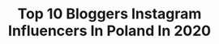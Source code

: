 ---
title: Top 10 Bloggers Instagram Influencers In Poland In 2020
description: >-
  Find top bloggers Instagram influencers in Poland in 2020. Most popular hashtags: #zosta #makija #stylizacja #wiosna.
platform: Instagram
profiles:
  - username: "ptysiablog"
    fullname: >-
      Patrycja Hoffmann
    location: "Poland"
    followers: 6828
    engagement: 1223
    commentsToLikes: 0.099121
    avatar: "https://scontent-ams4-1.cdninstagram.com/v/t51.2885-19/s320x320/54512058_418252498740737_7895755821269647360_n.jpg?_nc_ht=scontent-ams4-1.cdninstagram.com&_nc_ohc=iU5TDsTrL40AX9vZkRw&oh=0d48e9945bcec96060c15c07e20ed600&oe=5EBA5C32"
    verified: false
    hashtags: "#polkadots, #makeupaccessories, #goodday, #pr"
  - username: "mrs__harmony"
    fullname: >-
      Kasia Harmony
    location: "Poland"
    followers: 31375
    engagement: 430
    commentsToLikes: 0.082671
    avatar: "https://scontent-amt2-1.cdninstagram.com/v/t51.2885-19/s320x320/87677705_1523876971116747_4024056289570062336_n.jpg?_nc_ht=scontent-amt2-1.cdninstagram.com&_nc_ohc=3hyDpn2PfugAX_Lz1p9&oh=519292672a6feb958129438015e23fc3&oe=5EBBEC29"
    verified: false
    hashtags: "#bedroominspiration, #kobieco, #wdomujestbezpiecznie, #tattoo"
  - username: "daisylineblog"
    fullname: >-
      Paulina | DaisyLine.pl
    location: "Poland"
    followers: 25701
    engagement: 415
    commentsToLikes: 0.175217
    avatar: "https://scontent-lhr8-1.cdninstagram.com/v/t51.2885-19/s320x320/30937295_232332447316871_41660912188260352_n.jpg?_nc_ht=scontent-lhr8-1.cdninstagram.com&_nc_ohc=r_r6BBGUk-sAX9ORgrj&oh=1d4268a2df8ecba766e1a25ae0080540&oe=5EB99B67"
    verified: false
    hashtags: "#betonarchitektoniczny, #przyszlamama, #modeblogger, #interior"
  - username: "klaudia_cukierpuder"
    fullname: >-
      KLAUDIA_CUKIERPUDER
    location: "Poland"
    followers: 58877
    engagement: 564
    commentsToLikes: 0.041119
    avatar: "https://scontent-lhr8-1.cdninstagram.com/v/t51.2885-19/s320x320/84308687_613116025933175_6368324438445785088_n.jpg?_nc_ht=scontent-lhr8-1.cdninstagram.com&_nc_ohc=RgAaIUSJOXQAX9r-wC5&oh=711d588cfd7e03009ec81e0a3e446b94&oe=5EB9B11D"
    verified: false
    hashtags: "#girl, #skincarenatural, #freshmakeup, #krotkiewlosy"
  - username: "misslilith"
    fullname: >-
      𝐌 𝐈 𝐒 𝐒 𝐋 𝐈 𝐋 𝐈 𝐓 𝐇
    location: "Poland"
    followers: 33190
    engagement: 1089
    commentsToLikes: 0.021751
    avatar: "https://scontent-ams4-1.cdninstagram.com/v/t51.2885-19/s320x320/89472616_693619054711246_8859720205329235968_n.jpg?_nc_ht=scontent-ams4-1.cdninstagram.com&_nc_ohc=trDugoz_F1YAX9GptyH&oh=8c3a8c460c6412e23574512ae8f308e8&oe=5EBBA022"
    verified: false
    hashtags: "#makijazystka, #macrophotography, #glittermakeuplook, #makijaz"
  - username: "mom.wife.woman"
    fullname: >-
      MODNA MAMA
    location: "Poland"
    followers: 62621
    engagement: 283
    commentsToLikes: 0.054386
    avatar: "https://scontent-lhr8-1.cdninstagram.com/v/t51.2885-19/s320x320/84358522_216669842810385_3202535543854333952_n.jpg?_nc_ht=scontent-lhr8-1.cdninstagram.com&_nc_ohc=JfVO5W4tNkgAX_50WVt&oh=018618ddcdc7d2a5216463d6dc868eeb&oe=5EBA7648"
    verified: false
    hashtags: "#hair, #strojesienahomeoffisie, #promise, #morning"
  - username: "patabloguje"
    fullname: >-
      Patrycja Kierońska
    location: "Poland"
    followers: 39121
    engagement: 258
    commentsToLikes: 0.053035
    avatar: "https://scontent-lhr8-1.cdninstagram.com/v/t51.2885-19/10895052_906522326033614_1194424203_a.jpg?_nc_ht=scontent-lhr8-1.cdninstagram.com&_nc_ohc=rER7lJrx6X0AX_BEaUk&oh=3f8962250c95db09b98cd864cbd61ce2&oe=5EB85F42"
    verified: false
    hashtags: "#winterphoto, #womansdetails, #zdobieniepaznokcie, #cracowtown"
  - username: "rozaliafashion"
    fullname: >-
      Rozalia Fashion
    location: "Poland"
    followers: 16491
    engagement: 412
    commentsToLikes: 0.183459
    avatar: "https://scontent-ams4-1.cdninstagram.com/v/t51.2885-19/s320x320/89819587_251978312487219_7733309188788453376_n.jpg?_nc_ht=scontent-ams4-1.cdninstagram.com&_nc_ohc=J466fK2gXDUAX-q_LU3&oh=c8ec5b430bcbc19d072a7600ab0ed394&oe=5EBA127A"
    verified: false
    hashtags: "#womanstyle, #makijazpolska, #petsofinstagram, #blogerkaurodowa"
  - username: "lifein20kg"
    fullname: >-
      Martyna Skura || Scuba Diving
    location: "Poland"
    followers: 30129
    engagement: 283
    commentsToLikes: 0.060323
    avatar: "https://scontent-lhr8-1.cdninstagram.com/v/t51.2885-19/11116663_994253120587949_577599368_a.jpg?_nc_ht=scontent-lhr8-1.cdninstagram.com&_nc_ohc=R_1BRoL3U4oAX9dk3md&oh=544e8429e2a0b0079d56663c7e2c0426&oe=5EBB62C8"
    verified: false
    hashtags: "#walentynkibezbalon, #blondegirlincaribbean, #zrozumiecchiny, #walentynkibezbrokatu"
  - username: "ulaasi"
    fullname: >-
      CAREMORE.pl by Ula Sitarz
    location: "Poland"
    followers: 14533
    engagement: 597
    commentsToLikes: 0.100753
    avatar: "https://scontent-ams4-1.cdninstagram.com/v/t51.2885-19/s320x320/38823800_2104253546458620_6083226867274350592_n.jpg?_nc_ht=scontent-ams4-1.cdninstagram.com&_nc_ohc=uWyX9Abu-xgAX8d-qun&oh=57b52d871f6b5d65f251e68cfa112f7e&oe=5ED9CF0A"
    verified: false
    hashtags: "#wspierampolskiemarki"
---